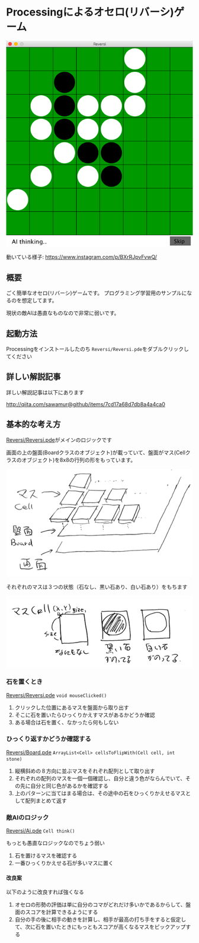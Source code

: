 Processingによるオセロ(リバーシ)ゲーム
==========================

![Sample](sample.png)

動いている様子: https://www.instagram.com/p/BXrRJpvFvwQ/

## 概要

ごく簡単なオセロ(リバーシ)ゲームです。
プログラミング学習用のサンプルになるのを想定してます。

現状の敵AIは愚直なものなので非常に弱いです。

## 起動方法

Processingをインストールしたのち `Reversi/Reversi.pde`をダブルクリックしてください

## 詳しい解説記事

詳しい解説記事は以下にあります

http://qiita.com/sawamur@github/items/7cd17a68d7db8a4a4ca0

## 基本的な考え方

[Reversi/Reversi.pde](Reversi/Reversi.pde)がメインのロジックです

画面の上の盤面(Boardクラスのオブジェクト)が載っていて、盤面がマス(Cellクラスのオブジェクト)を8x8の行列の形をもっています。

![Basic](basic_structure.png)

それぞれのマスは３つの状態（石なし、黒い石あり、白い石あり）をもちます

![Cell](cell.png)



### 石を置くとき

[Reversi/Reversi.pde](Reversi/Reversi.pde) `void mouseClicked()`

1. クリックした位置にあるマスを盤面から取り出す
2. そこに石を置いたらひっくりかえすマスがあるかどうか確認
3. ある場合は石を置く、なかったら何もしない

### ひっくり返すかどうか確認する

[Reversi/Board.pde](Reversi/Board.pde)  `ArrayList<Cell> cellsToFlipWith(Cell cell, int stone)`

1. 縦横斜めの８方向に並ぶマスをそれぞれ配列として取り出す
1. それぞれの配列のマスを一個一個確認し、自分と違う色がならんでいて、その先に自分と同じ色があるかを確認する
1. 上のパターンに当てはまる場合は、その途中の石をひっくりかえせるマスとして配列まとめて返す

### 敵AIのロジック

[Reversi/Ai.pde](Reversi/Ai.pde) `Cell think()`

もっとも愚直なロジックなのでちょう弱い

1. 石を置けるマスを確認する
2. 一番ひっくりかえせる石が多いマスに置く

#### 改良案

以下のように改良すれば強くなる

1. オセロの形勢の評価は単に自分のコマがどれだけ多いかであるからして、盤面のスコアを計算できるようにする
1. 自分の手の後に相手の動きを計算し、相手が最高の打ち手をすると仮定して、次に石を置いたときにもっともスコアが高くなるマスをピックアップする






